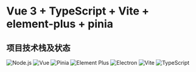 # Vue 3 + TypeScript + Vite + element-plus + pinia

## 项目技术栈及状态

<img src="https://img.shields.io/badge/Node.js-v16.5.0-brightgreen" alt="Node.js">
<img src="https://img.shields.io/badge/Vue-v3.4.37-brightgreen" alt="Vue">
<img src="https://img.shields.io/badge/Pinia-v2.2.2-blue" alt="Pinia">
<img src="https://img.shields.io/badge/Element%20Plus-v2.8.5-brightgreen" alt="Element Plus">
<img src="https://img.shields.io/badge/Electron-v32.0.1-brightgreen" alt="Electron">
<img src="https://img.shields.io/badge/Vite-v4.4.0-brightgreen" alt="Vite">
<img src="https://img.shields.io/badge/TypeScript-v5.6.2-blue" alt="TypeScript">
